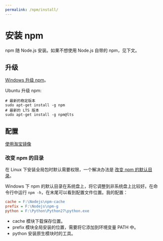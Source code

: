 ```yaml
---
permalink: /npm/install/
---
```


# 安装 npm

npm 随 Node.js 安装。如果不想使用 Node.js 自带的 npm，见下文。

## 升级

[Windows 升级 npm](https://github.com/npm/npm/wiki/Troubleshooting#upgrading-on-windows)。

Ubuntu 升级 npm:

```shell
# 最新的稳定版本
sudo apt-get install -g npm
# 最新的 LTS 版本
sudo apt-get install -g npm@lts
```

## 配置

[使用淘宝镜像](https://npm.taobao.org/)

### 改变 npm 的目录

在 Linux 下安装全局包时默认需要权限，一个解决办法是 [改变 npm 的默认目录](https://docs.npmjs.com/getting-started/fixing-npm-permissions#option-2-change-npms-default-directory-to-another-directory)。

Windows 下 npm 的默认目录在系统盘上，将它调整到非系统盘上比较好。在命令行中运行 `npm -h`，在末尾可以看到配置文件位置。我的配置：

```ini
cache = F:\Nodejs\npm-cache
prefix = F:\Nodejs\npm-g
python = F:\Python\Python27\python.exe
```

- cache 模块下载保存位置。
- prefix 模块全局安装的位置，需要将它添加到环境变量 PATH 中。
- python 安装原生模块时的工具。
